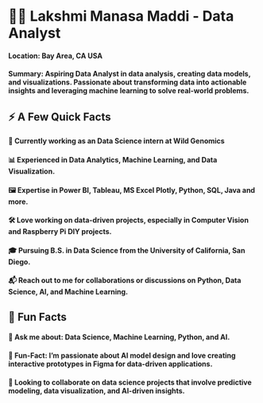 
# 👩‍💻 Lakshmi Manasa Maddi - Data Analyst
#### Location: Bay Area, CA USA 
#### Summary: Aspiring Data Analyst in data analysis, creating data models, and visualizations. Passionate about transforming data into actionable insights and leveraging machine learning to solve real-world problems.

## ⚡️ A Few Quick Facts
#### 🔭 Currently working as an Data Science intern at Wild Genomics
#### 📊 Experienced in Data Analytics, Machine Learning, and Data Visualization.
#### 🖼 Expertise in Power BI, Tableau, MS Excel Plotly, Python, SQL, Java and more.
#### 🛠 Love working on data-driven projects, especially in Computer Vision and Raspberry Pi DIY projects.
#### 🎓 Pursuing B.S. in Data Science from the University of California, San Diego.
#### 📬 Reach out to me for collaborations or discussions on Python, Data Science, AI, and Machine Learning.

## 🎉 Fun Facts
#### 💬 Ask me about: Data Science, Machine Learning, Python, and AI.
#### 🎉 Fun-Fact: I’m passionate about AI model design and love creating interactive prototypes in Figma for data-driven applications.
#### 👯 Looking to collaborate on data science projects that involve predictive modeling, data visualization, and AI-driven insights.




<!--
**ManasaMaddi05/ManasaMaddi05** is a ✨ _special_ ✨ repository because its `README.md` (this file) appears on your GitHub profile.

Here are some ideas to get you started:

- 🔭 I’m currently working on ...
- 🌱 I’m currently learning ...
- 👯 I’m looking to collaborate on ...
- 🤔 I’m looking for help with ...
- 💬 Ask me about ...
- 📫 How to reach me: ...
- 😄 Pronouns: ...
- ⚡ Fun fact: ...
-->
